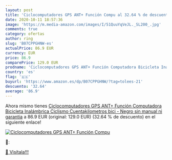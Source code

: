 ```yaml
---
layout: post
title: 'Ciclocomputadores GPS ANT+ Función Compu al 32.64 % de descuento'
date: 2020-10-11 18:57:36
image: 'https://m.media-amazon.com/images/I/51QuuYqVeJL._SL200_.jpg'
comments: true
category: ofertas
author: ring
slug: 'B07CPPGHNW-es'
actualPrice: 86.9 EUR
currency: EUR
price: 86.9
comparePrice: 129.0 EUR
prodname: 'Ciclocomputadores GPS ANT+ Función Computadora Bicicleta Inalámbrica Ciclismo Cuentakilometros bici - Negro sin manual ni garantia'
country: 'es'
flag: '🇪🇸'
buyurl: 'https://www.amazon.es/dp/B07CPPGHNW/?tag=tolees-21'
descuento: '32.64'
average: '86.9'
---
```


Ahora mismo tienes [Ciclocomputadores GPS ANT+ Función Computadora Bicicleta Inalámbrica Ciclismo Cuentakilometros bici - Negro sin manual ni garantia](https://www.amazon.es/dp/B07CPPGHNW/?tag=tolees-21) a 86.9 EUR (original: 129.0 EUR) (32.64 %  de descuento) en el siguiente enlace!

[![Ciclocomputadores GPS ANT+ Función Compu](https://m.media-amazon.com/images/I/51QuuYqVeJL._SL200_.jpg)](https://www.amazon.es/dp/B07CPPGHNW/?tag=tolees-21)

🔎:


[🛒 Visítala!!!](https://www.amazon.es/dp/B07CPPGHNW/?tag=tolees-21)
